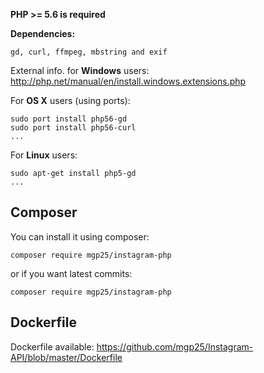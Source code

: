 **PHP >= 5.6 is required**

**Dependencies:**

`gd, curl, ffmpeg, mbstring and exif`

External info. for **Windows** users: http://php.net/manual/en/install.windows.extensions.php

For **OS X** users (using ports):
```
sudo port install php56-gd
sudo port install php56-curl
...
```

For **Linux** users:
```
sudo apt-get install php5-gd
...
```

## Composer

You can install it using composer:

```
composer require mgp25/instagram-php
```

or if you want latest commits: 

```
composer require mgp25/instagram-php
```

## Dockerfile

Dockerfile available: https://github.com/mgp25/Instagram-API/blob/master/Dockerfile